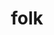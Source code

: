 ---
category: 4-letters
denotation: null
name: folk
reference_link: https://www.etymonline.com/word/folk
root_language: null
root_name: null
title: folk
type: free
word_sums:
- respelling: folk
  sum: 'Folk + '
---